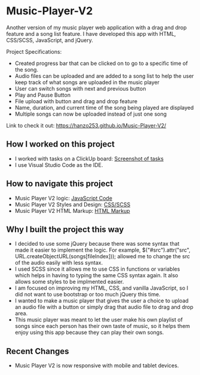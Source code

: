 # Music-Player-V2

Another version of my music player web application with a drag and drop feature and a song list feature. I have developed this app with HTML, CSS/SCSS, JavaScript, and jQuery.

Project Specifications:

- Created progress bar that can be clicked on to go to a specific time of the song.
- Audio files can be uploaded and are added to a song list to help the user keep track of what songs are uploaded in the music player
- User can switch songs with next and previous button
- Play and Pause Button
- File upload with button and drag and drop feature
- Name, duration, and current time of the song being played are displayed
- Multiple songs can now be uploaded instead of just one song

Link to check it out: https://hanzo253.github.io/Music-Player-V2/

## How I worked on this project

- I worked with tasks on a ClickUp board: [Screenshot of tasks](https://lensdump.com/a/giJmk)
- I use Visual Studio Code as the IDE.

## How to navigate this project

- Music Player V2 logic: [JavaScript Code](https://github.com/Hanzo253/Music-Player-V2/blob/main/main.js)
- Music Player V2 Styles and Design: [CSS/SCSS](https://github.com/Hanzo253/Music-Player-V2/blob/main/styles.scss)
- Music Player V2 HTML Markup: [HTML Markup](https://github.com/Hanzo253/Music-Player-V2/blob/main/index.html)

## Why I built the project this way

- I decided to use some jQuery because there was some syntax that made it easier to implement the logic. For example, $("#src").attr("src", URL.createObjectURL(songs[fileIndex])); allowed me to change the src of the audio easily with less syntax.
- I used SCSS since it allows me to use CSS in functions or variables which helps in having to typing the same CSS syntax again. It also allows some styles to be implmented easier.
- I am focused on improving my HTML, CSS, and vanilla JavaScript, so I did not want to use bootstrap or too much jQuery this time.
- I wanted to make a music player that gives the user a choice to upload an audio file with a button or simply drag that audio file to drag and drop area.
- This music player was meant to let the user make his own playlist of songs since each person has their own taste of music, so it helps them enjoy using this app because they can play their own songs.

## Recent Changes

- Music Player V2 is now responsive with mobile and tablet devices.
